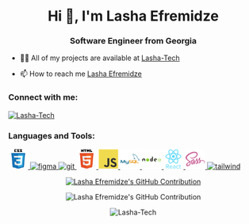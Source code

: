 <h1 align="center">Hi 👋, I'm Lasha Efremidze</h1>
<h3 align="center">Software Engineer from Georgia</h3>

- 👨‍💻 All of my projects are available at [Lasha-Tech](https://github.com/Lasha-Tech)

- 📫 How to reach me [Lasha Efremidze](https://www.linkedin.com/in/lasha-efremidze-a7964626b/)

<h3 align="left">Connect with me:</h3>
<p align="left">
<a href="https://www.linkedin.com/in/lasha-efremidze-a7964626b/" target="blank"><img align="center" src="https://raw.githubusercontent.com/rahuldkjain/github-profile-readme-generator/master/src/images/icons/Social/linked-in-alt.svg" alt="Lasha-Tech" height="30" width="40" /></a>


<h3 align="left">Languages and Tools:</h3>
<p align="left"> <a href="https://www.w3schools.com/css/" target="_blank" rel="noreferrer"> <img src="https://raw.githubusercontent.com/devicons/devicon/master/icons/css3/css3-original-wordmark.svg" alt="css3" width="40" height="40"/> </a> <a href="https://www.figma.com/" target="_blank" rel="noreferrer"> <img src="https://www.vectorlogo.zone/logos/figma/figma-icon.svg" alt="figma" width="40" height="40"/> </a> <a href="https://git-scm.com/" target="_blank" rel="noreferrer"> <img src="https://www.vectorlogo.zone/logos/git-scm/git-scm-icon.svg" alt="git" width="40" height="40"/> </a> <a href="https://www.w3.org/html/" target="_blank" rel="noreferrer"> <img src="https://raw.githubusercontent.com/devicons/devicon/master/icons/html5/html5-original-wordmark.svg" alt="html5" width="40" height="40"/> </a> <a href="https://developer.mozilla.org/en-US/docs/Web/JavaScript" target="_blank" rel="noreferrer"> <img src="https://raw.githubusercontent.com/devicons/devicon/master/icons/javascript/javascript-original.svg" alt="javascript" width="40" height="40"/> </a> <a href="https://www.mysql.com/" target="_blank" rel="noreferrer"> <img src="https://raw.githubusercontent.com/devicons/devicon/master/icons/mysql/mysql-original-wordmark.svg" alt="mysql" width="40" height="40"/> </a> <a href="https://nodejs.org" target="_blank" rel="noreferrer"> <img src="https://raw.githubusercontent.com/devicons/devicon/master/icons/nodejs/nodejs-original-wordmark.svg" alt="nodejs" width="40" height="40"/> </a> <a href="https://reactjs.org/" target="_blank" rel="noreferrer"> <img src="https://raw.githubusercontent.com/devicons/devicon/master/icons/react/react-original-wordmark.svg" alt="react" width="40" height="40"/> </a> <a href="https://sass-lang.com" target="_blank" rel="noreferrer"> <img src="https://raw.githubusercontent.com/devicons/devicon/master/icons/sass/sass-original.svg" alt="sass" width="40" height="40"/> </a> <a href="https://tailwindcss.com/" target="_blank" rel="noreferrer"> <img src="https://www.vectorlogo.zone/logos/tailwindcss/tailwindcss-icon.svg" alt="tailwind" width="40" height="40"/> </a> </p>

<p align="center">   
  <a href="https://github.com/Lasha-Tech"> 
    <img src="https://github-profile-summary-cards.vercel.app/api/cards/profile-details?username=Lasha-Tech&theme=radical" alt="Lasha Efremidze's GitHub Contribution"/>     </a>
</p>

<p align="center">   
  <img src="https://github-readme-stats.vercel.app/api/top-langs/?username=Lasha-Tech" alt="Lasha Efremidze's GitHub Contribution"/>
</p>

<p align="center">
  <img src="https://github-readme-streak-stats.herokuapp.com/?user=Lasha-Tech&" alt="Lasha-Tech" />
</p>
